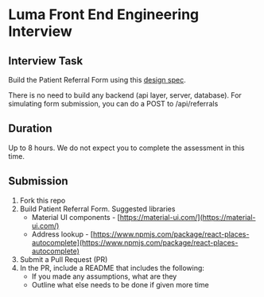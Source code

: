 # Luma Front End Engineering Interview

## Interview Task

Build the Patient Referral Form using this [design spec](https://www.figma.com/file/XIHFNbIXykq8KosWEIryhoRJ/Patient-Referral-Form-interview?node-id=0%3A1).

There is no need to build any backend (api layer, server, database). For simulating form submission, you can do a POST to /api/referrals

## Duration

Up to 8 hours. We do not expect you to complete the assessment in this time.

## Submission

1.  Fork this repo
2.  Build Patient Referral Form. Suggested libraries
    - Material UI components - [https://material-ui.com/](https://material-ui.com/)
    - Address lookup - [https://www.npmjs.com/package/react-places-autocomplete](https://www.npmjs.com/package/react-places-autocomplete)
3.  Submit a Pull Request (PR)
4.  In the PR, include a README that includes the following:
    - If you made any assumptions, what are they
    - Outline what else needs to be done if given more time
